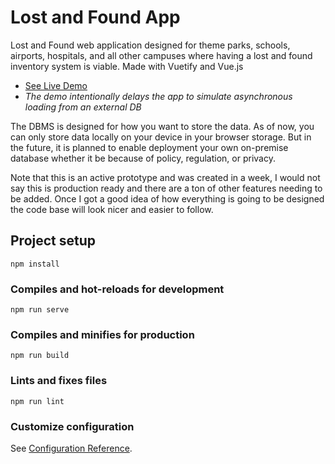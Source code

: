 # Lost and Found App

Lost and Found web application designed for theme parks, schools, airports, hospitals, and all other campuses where
having a lost and found inventory system is viable. Made with Vuetify and Vue.js
- [See Live Demo](https://johnlfx.github.io/LostandFound/index.html)
- *The demo intentionally delays the app to simulate asynchronous loading from an external DB*

The DBMS is designed for how you want to store the data. As of now, you can only store data locally on your device in
your browser storage. But in the future, it is planned to enable deployment your own on-premise database whether it be
because of policy, regulation, or privacy.

Note that this is an active prototype and was created in a week, I would not say this is production ready and there are
a ton of other features needing to be added. Once I got a good idea of how everything is going to be designed the code
base will look nicer and easier to follow.

## Project setup

```
npm install
```

### Compiles and hot-reloads for development

```
npm run serve
```

### Compiles and minifies for production
```
npm run build
```

### Lints and fixes files
```
npm run lint
```

### Customize configuration
See [Configuration Reference](https://cli.vuejs.org/config/).
